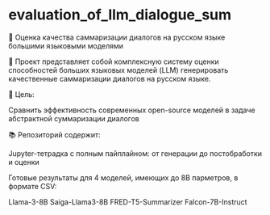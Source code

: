 # evaluation_of_llm_dialogue_sum
🚀 Оценка качества саммаризации диалогов на русском языке большими языковыми моделями

💭 Проект представляет собой комплексную систему оценки способностей больших языковых моделей (LLM) генерировать качественные саммаризации диалогов на русском языке.

🎯 Цель:

Сравнить эффективность современных open-source моделей в задаче абстрактной суммаризации диалогов

📚 Репозиторий содержит:

Jupyter-тетрадка с полным пайплайном: от генерации до постобработки и оценки

Готовые результаты для 4 моделей, имеющих до 8B парметров, в формате CSV:

Llama-3-8B
Saiga-Llama3-8B
FRED-T5-Summarizer
Falcon-7B-Instruct
